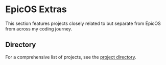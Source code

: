 # EpicOS Extras

This section features projects closely related to but separate from EpicOS from across my coding journey.

## Directory

For a comprehensive list of projects, see the [project directory](https://github.com/cffisher/EpicOS).